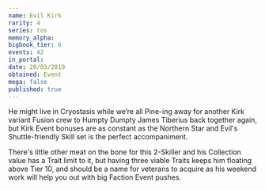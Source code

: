 ```yaml
---
name: Evil Kirk
rarity: 4
series: tos
memory_alpha:
bigbook_tier: 6
events: 42
in_portal:
date: 20/03/2019
obtained: Event
mega: false
published: true
---
```


He might live in Cryostasis while we’re all Pine-ing away for another Kirk variant Fusion crew to Humpty Dumpty James Tiberius back together again, but Kirk Event bonuses are as constant as the Northern Star and Evil's Shuttle-friendly Skill set is the perfect accompaniment.

There's little other meat on the bone for this 2-Skiller and his Collection value has a Trait limit to it, but having three viable Traits keeps him floating above Tier 10, and should be a name for veterans to acquire as his weekend work will help you out with big Faction Event pushes.
